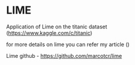 # LIME

Application of Lime on the titanic dataset (https://www.kaggle.com/c/titanic)

for more details on lime you can refer my article ()

Lime github - https://github.com/marcotcr/lime

